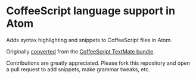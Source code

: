 # CoffeeScript language support in Atom

Adds syntax highlighting and snippets to CoffeeScript files in Atom.

Originally [converted](http://atom.io/docs/latest/converting-a-text-mate-bundle)
from the [CoffeeScript TextMate bundle](https://github.com/jashkenas/coffee-script-tmbundle).

Contributions are greatly appreciated. Please fork this repository and open a
pull request to add snippets, make grammar tweaks, etc.
